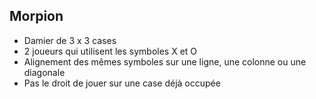 
## Morpion

- Damier de 3 x 3 cases
- 2 joueurs qui utilisent les symboles X et O
- Alignement des mêmes symboles sur une ligne, une colonne ou une diagonale
- Pas le droit de jouer sur une case déjà occupée

